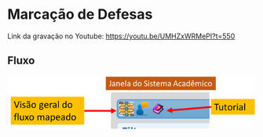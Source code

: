 # Marcação de Defesas


Link da gravação no Youtube:
https://youtu.be/UMHZxWRMePI?t=550


## Fluxo

![Image of Yaktocat](fluxo.png)

